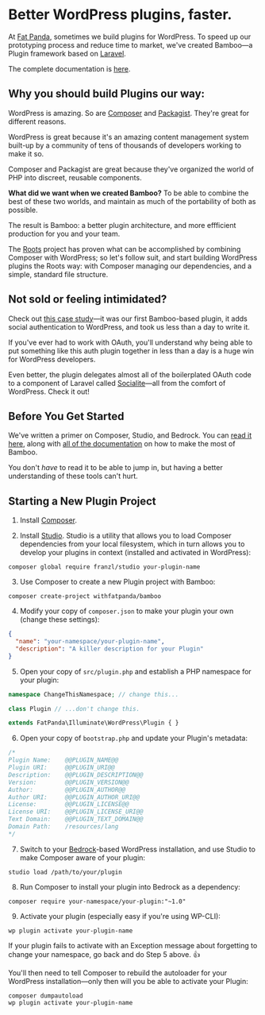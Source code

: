 # Better WordPress plugins, faster.

At [Fat Panda](https://withfatpanda.com), sometimes we build plugins for WordPress. To speed up our prototyping process and reduce time to market, we've created Bamboo&mdash;a Plugin framework based on [Laravel](https://laravel.com).

The complete documentation is [here](https://withbamboo.com).

## Why you should build Plugins our way:

WordPress is amazing. So are [Composer](https://getcomposer.org/) and [Packagist](https://packagist.org/). They're great for different reasons. 

WordPress is great because it's an amazing content management system built-up by a community of tens of thousands of developers working to make it so. 

Composer and Packagist are great because they've organized the world of PHP into discreet, reusable components.

**What did we want when we created Bamboo?** To be able to combine the best of these two worlds, and maintain as much of the portability of both as possible. 

The result is Bamboo: a better plugin architecture, and more effficient production for you and your team. 

The [Roots](https://roots.io/) project has proven what can be accomplished by combining Composer with WordPress; so let's follow suit, and start building WordPress plugins the Roots way: with Composer managing our dependencies, and a simple, standard file structure.

## Not sold or feeling intimidated?

Check out [this case study](https://github.com/withfatpanda/auth-plugin-wordpress)—it was our first Bamboo-based plugin, it adds social authentication to WordPress, and took us less than a day to write it.

If you've ever had to work with OAuth, you'll understand why being able to put something like this auth plugin together in less than a day is a huge win for WordPress developers.

Even better, the plugin delegates almost all of the boilerplated OAuth code to a component of Laravel called [Socialite](https://github.com/laravel/socialite)—all from the comfort of WordPress. Check it out!

## Before You Get Started

We've written a primer on Composer, Studio, and Bedrock. You can [read it here](https://withbamboo.com/articles/primer), along with [all of the documentation](https://withbamboo.com) on how to make the most of Bamboo.

You don't *have* to read it to be able to jump in, but having a better understanding of these tools can't hurt.

## Starting a New Plugin Project

1. Install [Composer](https://getcomposer.org/doc/00-intro.md#installation-linux-unix-osx).

2. Install [Studio](https://github.com/franzliedke/studio). Studio is a utility that allows you to load Composer dependencies from your local filesystem, which in turn allows you to develop your plugins in context (installed and activated in WordPress): 

  ```
  composer global require franzl/studio your-plugin-name
  ```

3. Use Composer to create a new Plugin project with Bamboo:

  ```
  composer create-project withfatpanda/bamboo
  ```

4. Modify your copy of `composer.json` to make your plugin your own (change these settings):

  ```json
  {
    "name": "your-namespace/your-plugin-name",
    "description": "A killer description for your Plugin"
  }
  ```

5. Open your copy of `src/plugin.php` and establish a PHP namespace for your plugin:

  ```php
  namespace ChangeThisNamespace; // change this...

  class Plugin // ...don't change this.

  extends FatPanda\Illuminate\WordPress\Plugin { }

  ```

6. Open your copy of `bootstrap.php` and update your Plugin's metadata:

  ```php
  /*
  Plugin Name:    @@PLUGIN_NAME@@
  Plugin URI:     @@PLUGIN_URI@@
  Description:    @@PLUGIN_DESCRIPTION@@
  Version:        @@PLUGIN_VERSION@@
  Author:         @@PLUGIN_AUTHOR@@ 
  Author URI:     @@PLUGIN_AUTHOR_URI@@
  License:        @@PLUGIN_LICENSE@@
  License URI:    @@PLUGIN_LICENSE_URI@@
  Text Domain:    @@PLUGIN_TEXT_DOMAIN@@
  Domain Path:    /resources/lang
  */
  ```

7. Switch to your [Bedrock](https://roots.io/bedrock)-based WordPress installation, and use Studio to make Composer aware of your plugin:

  ```
  studio load /path/to/your/plugin
  ```

8. Run Composer to install your plugin into Bedrock as a dependency:

  ```
  composer require your-namespace/your-plugin:"~1.0" 
  ```

9. Activate your plugin (especially easy if you're using WP-CLI):

  ```
  wp plugin activate your-plugin-name
  ```

If your plugin fails to activate with an Exception message about forgetting to change your namespace, go back and do Step 5 above. :+1:

You'll then need to tell Composer to rebuild the autoloader for your WordPress installation—only then will you be able to activate your Plugin:

  ```
  composer dumpautoload
  wp plugin activate your-plugin-name
  ```

